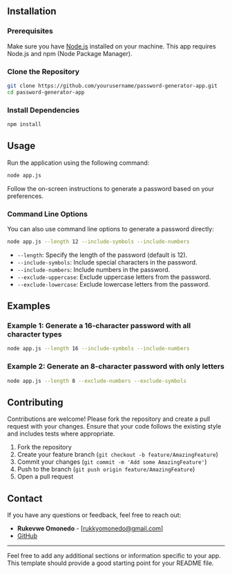 
## Installation

### Prerequisites

Make sure you have [Node.js](https://nodejs.org/) installed on your machine. This app requires Node.js and npm (Node Package Manager).

### Clone the Repository

```bash
git clone https://github.com/yourusername/password-generator-app.git
cd password-generator-app
```

### Install Dependencies

```bash
npm install
```

## Usage

Run the application using the following command:

```bash
node app.js
```

Follow the on-screen instructions to generate a password based on your preferences.

### Command Line Options

You can also use command line options to generate a password directly:

```bash
node app.js --length 12 --include-symbols --include-numbers
```

- `--length`: Specify the length of the password (default is 12).
- `--include-symbols`: Include special characters in the password.
- `--include-numbers`: Include numbers in the password.
- `--exclude-uppercase`: Exclude uppercase letters from the password.
- `--exclude-lowercase`: Exclude lowercase letters from the password.

## Examples

### Example 1: Generate a 16-character password with all character types

```bash
node app.js --length 16 --include-symbols --include-numbers
```

### Example 2: Generate an 8-character password with only letters

```bash
node app.js --length 8 --exclude-numbers --exclude-symbols
```

## Contributing

Contributions are welcome! Please fork the repository and create a pull request with your changes. Ensure that your code follows the existing style and includes tests where appropriate.

1. Fork the repository
2. Create your feature branch (`git checkout -b feature/AmazingFeature`)
3. Commit your changes (`git commit -m 'Add some AmazingFeature'`)
4. Push to the branch (`git push origin feature/AmazingFeature`)
5. Open a pull request

## Contact

If you have any questions or feedback, feel free to reach out:

- **Rukevwe Omonedo** - [rukkyomonedo@gmail.com]
- [GitHub](https://github.com/rukkyoo)

---

Feel free to add any additional sections or information specific to your app. This template should provide a good starting point for your README file.
